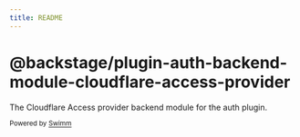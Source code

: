 ```yaml
---
title: README
---
```

# @backstage/plugin-auth-backend-module-cloudflare-access-provider

The Cloudflare Access provider backend module for the auth plugin.

<SwmMeta version="3.0.0"><sup>Powered by [Swimm](https://app.swimm.io/)</sup></SwmMeta>
